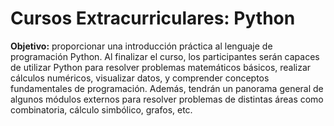 # Cursos Extracurriculares: Python

**Objetivo:** proporcionar una introducción práctica al lenguaje de programación Python. Al finalizar el curso, los participantes serán capaces de utilizar Python para resolver problemas matemáticos básicos, realizar cálculos numéricos, visualizar datos, y comprender conceptos fundamentales de programación. Además, tendrán un panorama general de algunos módulos externos para resolver problemas de distintas áreas como combinatoria, cálculo simbólico, grafos, etc.
